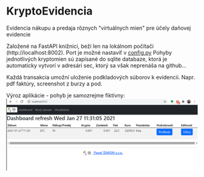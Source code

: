 # KryptoEvidencia 
Evidencia nákupu a predaja rôznych "virtuálnych mien" pre účely daňovej evidencie

Založené na FastAPI knižnici, beží len na lokálnom počítači (http://localhost:8002). Port je možné nastaviť v [config.py](config.py)
Pohyby jednotlivých kryptomien sú zapísané do sqlite databaze, ktorá je automaticky vytvorí v adresári sec, ktorý sa však neprenáša na github...

Každá transakcia umožní uloženie podkladových súborov k evidencii. Napr. pdf faktúry, screenshot z burzy a pod.

Výroz aplikácie - pohyb je samozrejme fiktívny:
![alt text](https://github.com/PavelSimon/KryptoEvidencia/blob/master/KryptoEvidecia.png)